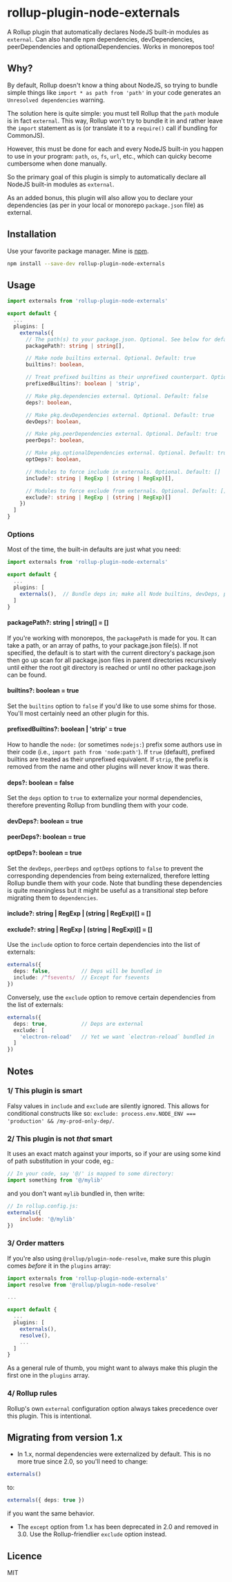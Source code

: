 # rollup-plugin-node-externals
A Rollup plugin that automatically declares NodeJS built-in modules as `external`. Can also handle npm dependencies, devDependencies, peerDependencies and optionalDependencies. Works in monorepos too!

## Why?
By default, Rollup doesn't know a thing about NodeJS, so trying to bundle simple things like `import * as path from 'path'` in your code generates an `Unresolved dependencies` warning.

The solution here is quite simple: you must tell Rollup that the `path` module is in fact `external`. This way, Rollup won't try to bundle it in and rather leave the `import` statement as is (or translate it to a `require()` call if bundling for CommonJS).

However, this must be done for each and every NodeJS built-in you happen to use in your program: `path`, `os`, `fs`, `url`, etc., which can quicky become cumbersome when done manually.

So the primary goal of this plugin is simply to automatically declare all NodeJS built-in modules as `external`.

As an added bonus, this plugin will also allow you to declare your dependencies (as per in your local or monorepo `package.json` file) as external.


## Installation
Use your favorite package manager. Mine is [npm](https://www.npmjs.com).
```sh
npm install --save-dev rollup-plugin-node-externals
```


## Usage
```typescript
import externals from 'rollup-plugin-node-externals'

export default {
  ...
  plugins: [
    externals({
      // The path(s) to your package.json. Optional. See below for default.
      packagePath?: string | string[],

      // Make node builtins external. Optional. Default: true
      builtins?: boolean,

      // Treat prefixed builtins as their unprefixed counterpart. Optional. Default: true
      prefixedBuiltins?: boolean | 'strip',

      // Make pkg.dependencies external. Optional. Default: false
      deps?: boolean,

      // Make pkg.devDependencies external. Optional. Default: true
      devDeps?: boolean,

      // Make pkg.peerDependencies external. Optional. Default: true
      peerDeps?: boolean,

      // Make pkg.optionalDependencies external. Optional. Default: true
      optDeps?: boolean,

      // Modules to force include in externals. Optional. Default: []
      include?: string | RegExp | (string | RegExp)[],

      // Modules to force exclude from externals. Optional. Default: []
      exclude?: string | RegExp | (string | RegExp)[]
    })
  ]
}
```

### Options
Most of the time, the built-in defaults are just what you need:
```typescript
import externals from 'rollup-plugin-node-externals'

export default {
  ...
  plugins: [
    externals(),  // Bundle deps in; make all Node builtins, devDeps, peerDeps and optDeps external
  ]
}
```

#### packagePath?: string | string[] = []
If you're working with monorepos, the `packagePath` is made for you. It can take a path, or an array of paths, to your package.json file(s). If not specified, the default is to start with the current directory's package.json then go up scan for all package.json files in parent directories recursively until either the root git directory is reached or until no other package.json can be found.

#### builtins?: boolean = true
Set the `builtins` option to `false` if you'd like to use some shims for those. You'll most certainly need an other plugin for this.

#### prefixedBuiltins?: boolean | 'strip' = true
How to handle the `node:` (or sometimes `nodejs:`) prefix some authors use in their code (i.e., `import path from 'node:path'`). If `true` (default), prefixed builtins are treated as their unprefixed equivalent. If `strip`, the prefix is removed from the name and other plugins will never know it was there.

#### deps?: boolean = false
Set the `deps` option to `true` to externalize your normal dependencies, therefore preventing Rollup from bundling them with your code.

#### devDeps?: boolean = true
#### peerDeps?: boolean = true
#### optDeps?: boolean = true
Set the `devDeps`, `peerDeps` and `optDeps` options to `false` to prevent the corresponding dependencies from being externalized, therefore letting Rollup bundle them with your code. Note that bundling these dependencies is quite meaningless but it might be useful as a transitional step before migrating them to `dependencies`.

#### include?: string | RegExp | (string | RegExp)[] = []
#### exclude?: string | RegExp | (string | RegExp)[] = []
Use the `include` option to force certain dependencies into the list of externals:
```typescript
externals({
  deps: false,          // Deps will be bundled in
  include: /^fsevents/  // Except for fsevents
})
```

Conversely, use the `exclude` option to remove certain dependencies from the list of externals:
```typescript
externals({
  deps: true,           // Deps are external
  exclude: [
    'electron-reload'   // Yet we want `electron-reload` bundled in
  ]
})
```

## Notes
### 1/ This plugin is smart
Falsy values in `include` and `exclude` are silently ignored. This allows for conditional constructs like so: `exclude: process.env.NODE_ENV === 'production' && /my-prod-only-dep/`.

### 2/ This plugin is not _that_ smart
It uses an exact match against your imports, so if your are using some kind of path substitution in your code, eg.:
```typescript
// In your code, say '@/' is mapped to some directory:
import something from '@/mylib'
```
and you don't want `mylib` bundled in, then write:
```js
// In rollup.config.js:
externals({
    include: '@/mylib'
})
```

### 3/ Order matters
If you're also using `@rollup/plugin-node-resolve`, make sure this plugin comes _before_ it in the `plugins` array:
```typescript
import externals from 'rollup-plugin-node-externals'
import resolve from '@rollup/plugin-node-resolve'

...

export default {
  ...
  plugins: [
    externals(),
    resolve(),
    ...
  ]
}
```
As a general rule of thumb, you might want to always make this plugin the first one in the `plugins` array.

### 4/ Rollup rules
Rollup's own `external` configuration option always takes precedence over this plugin. This is intentional.


## Migrating from version 1.x
- In 1.x, normal dependencies were externalized by default. This is no more true since 2.0, so you'll need to change:
```typescript
externals()
```
to:
```typescript
externals({ deps: true })
```
if you want the same behavior.

- The `except` option from 1.x has been deprecated in 2.0 and removed in 3.0. Use the Rollup-friendlier `exclude` option instead.


## Licence
MIT
